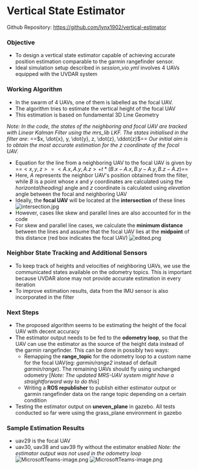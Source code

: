 # Vertical State Estimator
Github Repository: https://github.com/lynx1902/vertical-estimator
### Objective
 - To design a vertical state estimator capable of achieving accurate position estimation comparable to the garmin rangefinder sensor.
- Ideal simulation setup described in *session_vio.yml* involves 4 UAVs equipped with the UVDAR system 

### Working Algorithm

- In the swarm of 4 UAVs, one of them is labelled as the focal UAV.
- The algorithm tries to estimate the vertical height of the focal UAV
- This estimation is based on fundamental 3D Line Geometry

*Note: In the code, the states of the neighboring and focal UAV are tracked with Linear Kalman Filter using the mrs_lib LKF.*
*The states initialised in the filter are*: ==$x, \dot{x}, y, \dot{y}, z, \dot{z}, \ddot{z}$==
*Our initial aim is to obtain the most accurate estimation for the  $z$ coordinate of the focal UAV.*

 - Equation for the line from a neighboring UAV to the focal UAV is given by
==$<x, y, z> = <A.x, A.y, A.z> + t * (B.x - A.x, B.y - A.y, B.z - A.z)$==
 - Here, $A$ represents the neighbor UAV's position obtained from the filter, while $B$ is a point whose $x$ and $y$ coordinates are calculated using the *horizontal(heading)* angle and $z$ coordinate is calculated using *elevation* angle between the focal and neighboring UAV
 - Ideally, the **focal UAV** will be located at the **intersection** of these lines
![intersection.jpg](https://hackmd.io/_uploads/S1LOYm8mp.jpg)
 - However, cases like skew and parallel lines are also accounted for in the code
 - For skew and parallel line cases, we calculate the **minimum distance** between the lines and assume that the focal UAV lies at the **midpoint** of this distance (red box indicates the focal UAV)
![edited.png](https://hackmd.io/_uploads/BJ7b8Y87T.png)

### Neighbor State Tracking and Additional Sensors
 - To keep track of heights and velocities of neighboring UAVs, we use the communicated states available on the odometry topics. This is important because UVDAR alone may not provide accurate estimation in every iteration
 - To improve estimation results, data from the IMU sensor is also incorporated in the filter

### Next Steps
 - The proposed algorithm seems to be estimating the height of the focal UAV with decent accuracy
 - The estimator output needs to be fed to the **odometry loop**, so that the UAV can use the estimator as the source of the height data instead of the garmin rangefinder. This can be done in possibly two ways:
     - Remapping the **range_topic** for the odometry loop to a custom name for the focal UAV(eg: *garmin/range2* instead of default *garmin/range*). The remaining UAVs should fly using unchanged odometry [*Note: The updated MRS-UAV system might have a straightforward way to do this*]
     - Writing a **ROS republisher** to publish either estimator output or garmin rangefinder data on the range topic depending on a certain condition 
 - Testing the estimator output on **uneven_plane** in gazebo. All tests conducted so far were using the grass_plane environment in gazebo 

### Sample Estimation Results
 - uav29 is the focal UAV
 - uav30, uav38 and uav39 fly without the estimator enabled
*Note: the estimator output was not used in the odometry loop*
![MicrosoftTeams-image.png](https://hackmd.io/_uploads/HkpiWKLmT.png)
![MicrosoftTeams-image.png](https://hackmd.io/_uploads/SkWUWFU76.png)

